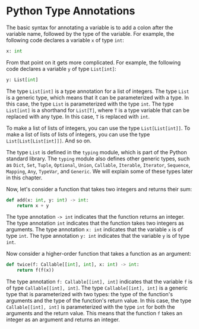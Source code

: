 # Python Type Annotations

The basic syntax for annotating a variable is to add a colon after the variable name, followed by the type of the variable. For example, the following code declares a variable `x` of type `int`:

```python
x: int
```

From that point on it gets more complicated. For example, the following code declares a variable `y` of type `List[int]`:

```python
y: List[int]
```

The type `List[int]` is a type annotation for a list of integers. The type `List` is a generic type, which means that it can be parameterized with a type. In this case, the type `List` is parameterized with the type `int`. The type `List[int]` is a shorthand for `List[T]`, where `T` is a type variable that can be replaced with any type. In this case, `T` is replaced with `int`.

To make a list of lists of integers, you can use the type `List[List[int]]`. To make a list of lists of lists of integers, you can use the type `List[List[List[int]]]`. And so on.

The type `List` is defined in the `typing` module, which is part of the Python standard library. The `typing` module also defines other generic types, such as `Dict`, `Set`, `Tuple`, `Optional`, `Union`, `Callable`, `Iterable`, `Iterator`, `Sequence`, `Mapping`, `Any`, `TypeVar`, and `Generic`. We will explain some of these types later in this chapter.

Now, let's consider a function that takes two integers and returns their sum:

```python
def add(x: int, y: int) -> int:
    return x + y
```

The type annotation `-> int` indicates that the function returns an integer. The type annotation `int` indicates that the function takes two integers as arguments. The type annotation `x: int` indicates that the variable `x` is of type `int`. The type annotation `y: int` indicates that the variable `y` is of type `int`.

Now consider a higher-order function that takes a function as an argument:

```python
def twice(f: Callable[[int], int], x: int) -> int:
    return f(f(x))
```

The type annotation `f: Callable[[int], int]` indicates that the variable `f` is of type `Callable[[int], int]`. The type `Callable[[int], int]` is a generic type that is parameterized with two types: the type of the function's arguments and the type of the function's return value. In this case, the type `Callable[[int], int]` is parameterized with the type `int` for both the arguments and the return value. This means that the function `f` takes an integer as an argument and returns an integer.